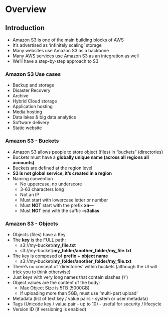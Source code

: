 # Overview

## Introduction

- Amazon S3 is one of the main building blocks of AWS
- It’s advertised as ‘infinitely scaling’ storage
- Many websites use Amazon S3 as a backbone
- Many AWS services use Amazon S3 as an integration as well
- We’ll have a step-by-step approach to S3

### Amazon S3 Use cases

- Backup and storage
- Disaster Recovery
- Archive
- Hybrid Cloud storage
- Application hosting
- Media hosting
- Data lakes & big data analytics
- Software delivery
- Static website

### Amazon S3 - Buckets

- Amazon S3 allows people to store object (files) in “buckets” (directories)
- Buckets must have a **globally unique name (across all regions all accounts)**
- Buckets are defined at the region level
- **S3 is not global service, it’s created in a region**
- Naming convention
    - No uppercase, no underscore
    - 3-63 characters long
    - Not an IP
    - Must start with lowercase letter or number
    - Must **NOT** start with the prefix **xn—**
    - Must **NOT** end with the suffic **-s3alias**

### Amazon S3 - Objects

- Objects (files) have a Key
- The **key** is the FULL path:
    - s3://my-bucket/**my_file.txt**
    - s3://my-bucket/**my_folder/another_folder/my_file.txt**
- The key is composed of **prefix** + **object name**
    - s3://my-bucket/**my_folder/another_folder/my_file.txt**
- There’s no concept of ‘directories’ within buckets (although the UI will trick you to think otherwise)
- Just keys with very long names that contain slashes (’/’)
- Object values are the content of the body:
    - Max Object Size is 5TB (5000GB)
    - If uploading more than 5GB, must use ‘multi-part upload’
- Metadata (list of text key / value pairs - system or user metadata)
- Tags (Unicode key / value pair - up to 10) - useful for security / lifecycle
- Version ID (if versioning is enabled)
